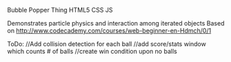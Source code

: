 Bubble Popper Thing
HTML5 CSS JS

Demonstrates particle physics and interaction among iterated objects
Based on http://www.codecademy.com/courses/web-beginner-en-Hdmch/0/1

ToDo:
//Add collision detection for each ball
//add score/stats window which counts # of balls
//create win condition upon no balls